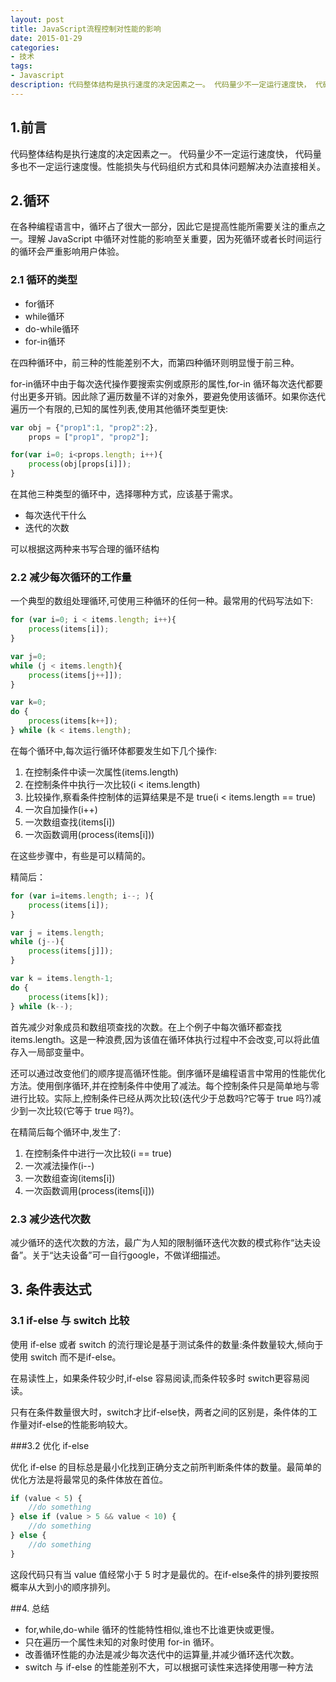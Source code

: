 ```yaml
---
layout: post
title: JavaScript流程控制对性能的影响
date: 2015-01-29
categories:
- 技术
tags:
- Javascript
description: 代码整体结构是执行速度的决定因素之一。 代码量少不一定运行速度快， 代码量多也不一定运行速度慢。性能损失与代码组织方式和具体问题解决办法直接相关
---
```


## 1.前言

代码整体结构是执行速度的决定因素之一。 代码量少不一定运行速度快， 代码量多也不一定运行速度慢。性能损失与代码组织方式和具体问题解决办法直接相关。

## 2.循环

在各种编程语言中，循环占了很大一部分，因此它是提高性能所需要关注的重点之一。理解 JavaScript 中循环对性能的影响至关重要，因为死循环或者长时间运行的循环会严重影响用户体验。

### 2.1 循环的类型

- for循环
- while循环
- do-while循环
- for-in循环

在四种循环中，前三种的性能差别不大，而第四种循环则明显慢于前三种。

for-in循环中由于每次迭代操作要搜索实例或原形的属性,for-in 循环每次迭代都要付出更多开销。因此除了遍历数量不详的对象外，要避免使用该循环。如果你迭代遍历一个有限的,已知的属性列表,使用其他循环类型更快:

```Javascript
var obj = {"prop1":1, "prop2":2},
    props = ["prop1", "prop2"];

for(var i=0; i<props.length; i++){
    process(obj[props[i]]);
}
```

在其他三种类型的循环中，选择哪种方式，应该基于需求。

- 每次迭代干什么
- 迭代的次数

可以根据这两种来书写合理的循环结构

### 2.2 减少每次循环的工作量

一个典型的数组处理循环,可使用三种循环的任何一种。最常用的代码写法如下:

```Javascript
for (var i=0; i < items.length; i++){
    process(items[i]);
}

var j=0;
while (j < items.length){
    process(items[j++]]);
}

var k=0;
do {
    process(items[k++]);
} while (k < items.length);
```

在每个循环中,每次运行循环体都要发生如下几个操作:

1. 在控制条件中读一次属性(items.length)
2. 在控制条件中执行一次比较(i < items.length)
3. 比较操作,察看条件控制体的运算结果是不是 true(i < items.length == true)
4. 一次自加操作(i++)
5. 一次数组查找(items[i])
6. 一次函数调用(process(items[i]))

在这些步骤中，有些是可以精简的。

精简后：

```Javascript
for (var i=items.length; i--; ){
    process(items[i]);
}

var j = items.length;
while (j--){
    process(items[j]]);
}

var k = items.length-1;
do {
    process(items[k]);
} while (k--);
```


首先减少对象成员和数组项查找的次数。在上个例子中每次循环都查找 items.length。这是一种浪费,因为该值在循环体执行过程中不会改变,可以将此值存入一局部变量中。

还可以通过改变他们的顺序提高循环性能。倒序循环是编程语言中常用的性能优化方法。使用倒序循环,并在控制条件中使用了减法。每个控制条件只是简单地与零进行比较。实际上,控制条件已经从两次比较(迭代少于总数吗?它等于 true 吗?)减少到一次比较(它等于 true 吗?)。

在精简后每个循环中,发生了:

1. 在控制条件中进行一次比较(i == true)
2. 一次减法操作(i--)
3. 一次数组查询(items[i])
4. 一次函数调用(process(items[i]))

### 2.3 减少迭代次数

减少循环的迭代次数的方法，最广为人知的限制循环迭代次数的模式称作“达夫设备”。关于“达夫设备”可一自行google，不做详细描述。

## 3. 条件表达式

### 3.1 if-else 与 switch 比较

使用 if-else 或者 switch 的流行理论是基于测试条件的数量:条件数量较大,倾向于使用 switch 而不是if-else。

在易读性上，如果条件较少时,if-else 容易阅读,而条件较多时 switch更容易阅读。

只有在条件数量很大时，switch才比if-else快，两者之间的区别是，条件体的工作量对if-else的性能影响较大。


###3.2 优化 if-else

优化 if-else 的目标总是最小化找到正确分支之前所判断条件体的数量。最简单的优化方法是将最常见的条件体放在首位。

```Javascript
if (value < 5) {
    //do something
} else if (value > 5 && value < 10) {
    //do something
} else {
    //do something
}
```

这段代码只有当 value 值经常小于 5 时才是最优的。在if-else条件的排列要按照概率从大到小的顺序排列。

##4. 总结

- for,while,do-while 循环的性能特性相似,谁也不比谁更快或更慢。
- 只在遍历一个属性未知的对象时使用 for-in 循环。
- 改善循环性能的办法是减少每次迭代中的运算量,并减少循环迭代次数。
- switch 与 if-else 的性能差别不大，可以根据可读性来选择使用哪一种方法



